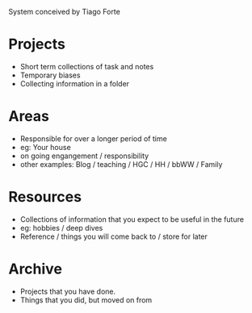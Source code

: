 System conceived by Tiago Forte

# Projects
- Short term collections of task and notes
- Temporary biases
- Collecting information in a folder

# Areas

- Responsible for over a longer period of time
- eg: Your house
- on going engangement / responsibility
- other examples: Blog / teaching / HGC / HH / bbWW / Family


# Resources

- Collections of information that you expect to be useful in the future
- eg: hobbies / deep dives
- Reference / things you will come back to / store for later

# Archive

- Projects that you have done.
- Things that you did, but moved on from

